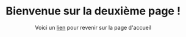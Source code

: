 <!DOCTYPE html>
<html lang="fr">
<head>
    <meta charset="UTF-8">
</head>
<body>
    <div>
        <h1>Bienvenue sur la deuxième page !</h1>
        <p>Voici un <a href="index.html">lien</a> pour revenir sur la page d'accueil</p>
    </div>

   <style>
    body{
        min-height: 100vh;
        margin: 0;
        display: flex;
        justify-content: center;
        align-items: center;
    }
        div{
            text-align: center;
        }
   </style>
</body>
</html>
